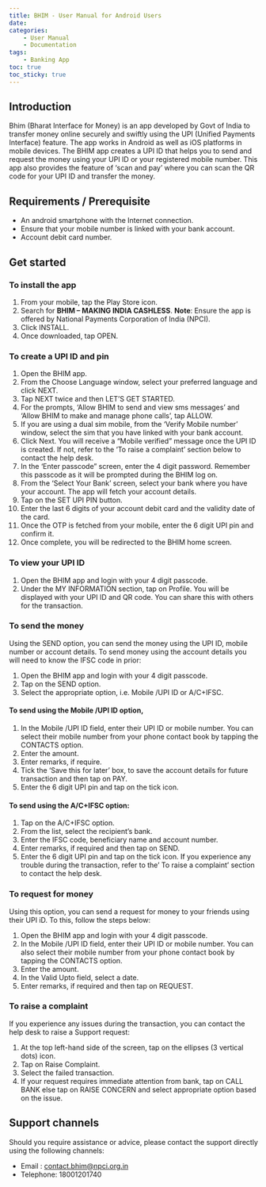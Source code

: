```yaml
---
title: BHIM - User Manual for Android Users
date: 
categories: 
    - User Manual
    - Documentation
tags:
    - Banking App
toc: true
toc_sticky: true
---
```


## Introduction
Bhim (Bharat Interface for Money) is an app developed by Govt of India to transfer money online securely and swiftly using the UPI (Unified Payments Interface) feature. The app works in Android as well as iOS platforms in mobile devices. The BHIM app creates a UPI ID that helps you to send and request the money using your UPI ID or your registered mobile number. This app also provides the feature of ‘scan and pay’ where you can scan the QR code for your UPI ID and transfer the money. 
## Requirements / Prerequisite
* An android smartphone with the Internet connection.
* Ensure that your mobile number is linked with your bank account.
* Account debit card number.

## Get started
### To install the app

1.	From your mobile, tap the Play Store icon.
2.	Search for **BHIM – MAKING INDIA CASHLESS**. 
**Note**: Ensure the app is offered by National Payments Corporation of India (NPCI).
3.	Click INSTALL.
4.	Once downloaded, tap OPEN.

### To create a UPI ID and pin
1.	Open the BHIM app.
2.	From the Choose Language window, select your preferred language and click NEXT.
3.	Tap NEXT twice and then LET’S GET STARTED.
4.	For the prompts, ‘Allow BHIM to send and view sms messages’ and ‘Allow BHIM to make and manage phone calls’, tap ALLOW.
5.	If you are using a dual sim mobile, from the ‘Verify Mobile number’ window, select the sim that you have linked with your bank account.
6.	Click Next. You will receive a “Mobile verified” message once the UPI ID is created. If not, refer to the ‘To raise a complaint’ section below to contact the help desk. 
7.	In the ‘Enter passcode” screen, enter the 4 digit password. Remember this passcode as it will be prompted during the BHIM log on.
8.	From the ‘Select Your Bank’ screen, select your bank where you have your account. The app will fetch your account details.
9.	Tap on the SET UPI PIN button.
10.	Enter the last 6 digits of your account debit card and the validity date of the card.
11.	Once the OTP is fetched from your mobile, enter the 6 digit UPI pin and confirm it.
12.	Once complete, you will be redirected to the BHIM home screen.

### To view your UPI ID
1.	Open the BHIM app and login with your 4 digit passcode.
2.	Under the MY INFORMATION section, tap on Profile. You will be displayed with your UPI ID and QR code. You can share this with others for the transaction. 

### To send the money
Using the SEND option, you can send the money using the UPI ID, mobile number or account details. To send money using the account details you will need to know the IFSC code in prior:
1.	Open the BHIM app and login with your 4 digit passcode.
2.	Tap on the SEND option.
3.	Select the appropriate option, i.e.  Mobile /UPI ID or A/C+IFSC.
#### To send using the Mobile /UPI ID option,
1. In the Mobile /UPI ID field, enter their UPI ID or mobile number. You can select their mobile number from your phone contact book by tapping the CONTACTS option.
2.	Enter the amount.
3.	Enter remarks, if require.
4.	Tick the ‘Save this for later’ box, to save the account details for future transaction and then tap on PAY.
5.	Enter the 6 digit UPI pin and tap on the tick icon.
#### To send using the A/C+IFSC option:
1.	Tap on the A/C+IFSC option.
2.	From the list, select the recipient’s bank.
3.	Enter the IFSC code, beneficiary name and account number.
4.	Enter remarks, if required and then tap on SEND.
5.	Enter the 6 digit UPI pin and tap on the tick icon.
If you experience any trouble during the transaction, refer to the’ To raise a complaint’ section to contact the help desk.

### To request for money
Using this option, you can send a request for money to your friends using their UPI iD. To this, follow the steps below:
1.	Open the BHIM app and login with your 4 digit passcode.
2.	In the Mobile /UPI ID field, enter their UPI ID or mobile number. You can also select their mobile number from your phone contact book by tapping the CONTACTS option.
3.	Enter the amount.
4.	In the Valid Upto field, select a date.
5.	Enter remarks, if required and then tap on REQUEST.

### To raise a complaint
If you experience any issues during the transaction, you can contact the help desk to raise a Support request:
1.	At the top left-hand side of the screen, tap on the ellipses (3 vertical dots) icon.
2.	Tap on Raise Complaint. 
3.	Select the failed transaction. 
4.	If your request requires immediate attention from bank, tap on CALL BANK else tap on RAISE CONCERN and select appropriate option based on the issue.

## Support channels
Should you require assistance or advice, please contact the support directly using the following channels:
* Email : contact.bhim@npci.org.in
* Telephone: 18001201740